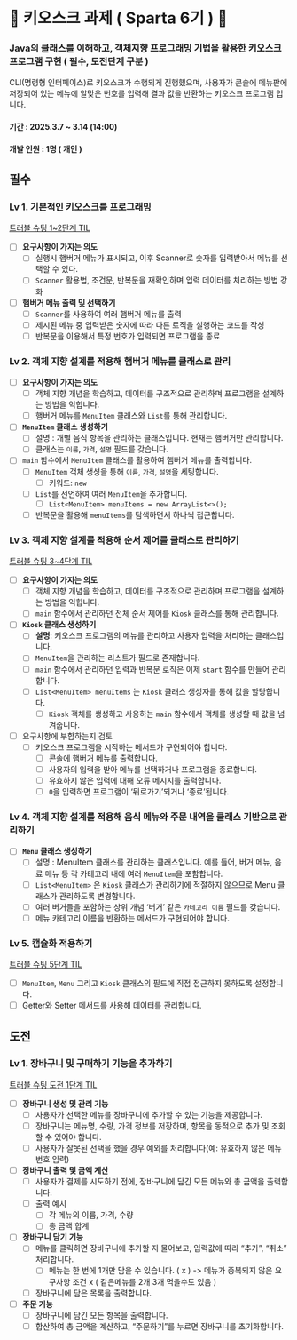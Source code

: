 # 📌 키오스크 과제 ( Sparta 6기 ) 📌

### Java의 클래스를 이해하고, 객체지향 프로그래밍 기법을 활용한 키오스크 프로그램 구현  ( 필수, 도전단계 구분 )
CLI(명령형 인터페이스)로 키오스크가 수행되게 진행했으며, 사용자가 콘솔에 메뉴판에 저장되어 있는 메뉴에 알맞은 번호를 입력해 결과 값을 반환하는 키오스크 프로그램 입니다.
#### 기간 : 2025.3.7 ~ 3.14 (14:00)
#### 개발 인원 : 1명 ( 개인 )


## 필수
### Lv 1. 기본적인 키오스크를 프로그래밍

<a href="https://dimenshun.tistory.com/31">트러블 슈팅 1~2단계 TIL</a>

- [ ]  **요구사항이 가지는 의도**
    - [ ]  실행시 햄버거 메뉴가 표시되고, 이후 Scanner로 숫자를 입력받아서 메뉴를 선택할 수 있다.
    - [ ]  `Scanner` 활용법, 조건문, 반복문을 재확인하며 입력 데이터를 처리하는 방법 강화
- [ ]  **햄버거 메뉴 출력 및 선택하기**
    - [ ]  `Scanner`를 사용하여 여러 햄버거 메뉴를 출력
    - [ ]  제시된 메뉴 중 입력받은 숫자에 따라 다른 로직을 실행하는 코드를 작성
    - [ ]  반복문을 이용해서 특정 번호가 입력되면 프로그램을 종료

### Lv 2. 객체 지향 설계를 적용해 햄버거 메뉴를 클래스로 관리

- [ ]  **요구사항이 가지는 의도**
    - [ ]  객체 지향 개념을 학습하고, 데이터를 구조적으로 관리하며 프로그램을 설계하는 방법을 익힙니다.
    - [ ]  햄버거 메뉴를 `MenuItem` 클래스와 `List`를 통해 관리합니다.
- [ ]  **`MenuItem` 클래스 생성하기**
    - [ ]  설명 : 개별 음식 항목을 관리하는 클래스입니다. 현재는 햄버거만 관리합니다.
    - [ ]  클래스는 `이름`, `가격`, `설명` 필드를 갖습니다.
- [ ]  `main` 함수에서 `MenuItem` 클래스를 활용하여 햄버거 메뉴를 출력합니다.
    - [ ]  `MenuItem` 객체 생성을 통해 `이름`, `가격`, `설명`을 세팅합니다.
        - [ ]  키워드: `new`
    - [ ]  `List`를 선언하여 여러 `MenuItem`을 추가합니다.
        - [ ]  `List<MenuItem> menuItems = new ArrayList<>();`
    - [ ]  반복문을 활용해 `menuItems`를 탐색하면서 하나씩 접근합니다.

### Lv 3. 객체 지향 설계를 적용해 순서 제어를 클래스로 관리하기

<a href="https://dimenshun.tistory.com/35">트러블 슈팅 3~4단계 TIL</a>

- [ ]  **요구사항이 가지는 의도**
    - [ ]  객체 지향 개념을 학습하고, 데이터를 구조적으로 관리하며 프로그램을 설계하는 방법을 익힙니다.
    - [ ]  `main` 함수에서 관리하던 전체 순서 제어를 `Kiosk` 클래스를 통해 관리합니다.
- [ ]  **`Kiosk` 클래스 생성하기**
    - [ ]  **설명**: 키오스크 프로그램의 메뉴를 관리하고 사용자 입력을 처리하는 클래스입니다.
    - [ ]  `MenuItem`을 관리하는 리스트가 필드로 존재합니다.
    - [ ]  `main` 함수에서 관리하던 입력과 반복문 로직은 이제 `start` 함수를 만들어 관리합니다.
    - [ ]  `List<MenuItem> menuItems` 는 `Kiosk` 클래스 생성자를 통해 값을 할당합니다.
        - [ ]  `Kiosk` 객체를 생성하고 사용하는 `main` 함수에서 객체를 생성할 때 값을 넘겨줍니다.
- [ ]  요구사항에 부합하는지 검토
    - [ ]  키오스크 프로그램을 시작하는 메서드가 구현되어야 합니다.
        - [ ]  콘솔에 햄버거 메뉴를 출력합니다.
        - [ ]  사용자의 입력을 받아 메뉴를 선택하거나 프로그램을 종료합니다.
        - [ ]  유효하지 않은 입력에 대해 오류 메시지를 출력합니다.
        - [ ]  `0`을 입력하면 프로그램이 ‘뒤로가기’되거나 ‘종료’됩니다.

### Lv 4. 객체 지향 설계를 적용해 음식 메뉴와 주문 내역을 클래스 기반으로 관리하기

- [ ]  **`Menu` 클래스 생성하기**
    - [ ]  설명 : MenuItem 클래스를 관리하는 클래스입니다. 
    예를 들어, 버거 메뉴, 음료 메뉴 등 각 카테고리 내에 여러 `MenuItem`을 포함합니다.
    - [ ]  `List<MenuItem>` 은 `Kiosk` 클래스가 관리하기에 적절하지 않으므로 Menu 클래스가 관리하도록 변경합니다.
    - [ ]  여러 버거들을 포함하는 상위 개념 ‘버거’ 같은 `카테고리 이름` 필드를 갖습니다.
    - [ ]  메뉴 카테고리 이름을 반환하는 메서드가 구현되어야 합니다.

### Lv 5. 캡슐화 적용하기

<a href="https://dimenshun.tistory.com/38">트러블 슈팅 5단계 TIL</a>

- [ ]  `MenuItem`, `Menu` 그리고 `Kiosk` 클래스의 필드에 직접 접근하지 못하도록 설정합니다.
- [ ]  Getter와 Setter 메서드를 사용해 데이터를 관리합니다.

## 도전

### Lv 1. 장바구니 및 구매하기 기능을 추가하기

<a href="#">트러블 슈팅 도전 1단계 TIL</a>

- [ ]  **장바구니 생성 및 관리 기능**
    - [ ]  사용자가 선택한 메뉴를 장바구니에 추가할 수 있는 기능을 제공합니다.
    - [ ]  장바구니는 메뉴명, 수량, 가격 정보를 저장하며, 항목을 동적으로 추가 및 조회할 수 있어야 합니다.
    - [ ]  사용자가 잘못된 선택을 했을 경우 예외를 처리합니다(예: 유효하지 않은 메뉴 번호 입력)
- [ ]  **장바구니 출력 및 금액 계산**
    - [ ]  사용자가 결제를 시도하기 전에, 장바구니에 담긴 모든 메뉴와 총 금액을 출력합니다.
    - [ ]  출력 예시
        - [ ]  각 메뉴의 이름, 가격, 수량
        - [ ]  총 금액 합계
- [ ]  **장바구니 담기 기능**
    - [ ]  메뉴를 클릭하면 장바구니에 추가할 지 물어보고, 입력값에 따라 “추가”, “취소” 처리합니다.
        - [ ]  메뉴는 한 번에 1개만 담을 수 있습니다. ( x )  -> 메뉴가 중복되지 않은 요구사항 조건 x ( 같은메뉴를 2개 3개 먹을수도 있음 )
    - [ ]  장바구니에 담은 목록을 출력합니다.
- [ ]  **주문 기능**
    - [ ]  장바구니에 담긴 모든 항목을 출력합니다.
    - [ ]  합산하여 총 금액을 계산하고, “주문하기”를 누르면 장바구니를 초기화합니다.
